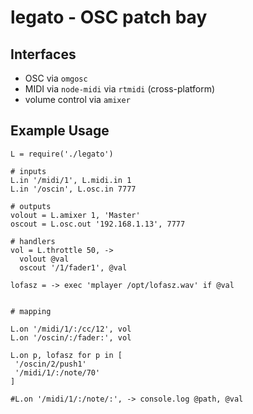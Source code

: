 legato - OSC patch bay
======================

Interfaces
----------

* OSC via `omgosc`
* MIDI via `node-midi` via `rtmidi` (cross-platform)
* volume control via `amixer`


Example Usage
-------------

    L = require('./legato')

    # inputs
    L.in '/midi/1', L.midi.in 1
    L.in '/oscin', L.osc.in 7777

    # outputs
    volout = L.amixer 1, 'Master'
    oscout = L.osc.out '192.168.1.13', 7777

    # handlers
    vol = L.throttle 50, ->
      volout @val
      oscout '/1/fader1', @val

    lofasz = -> exec 'mplayer /opt/lofasz.wav' if @val


    # mapping

    L.on '/midi/1/:/cc/12', vol
    L.on '/oscin/:/fader:', vol

    L.on p, lofasz for p in [
     '/oscin/2/push1'
     '/midi/1/:/note/70'
    ]

    #L.on '/midi/1/:/note/:', -> console.log @path, @val


